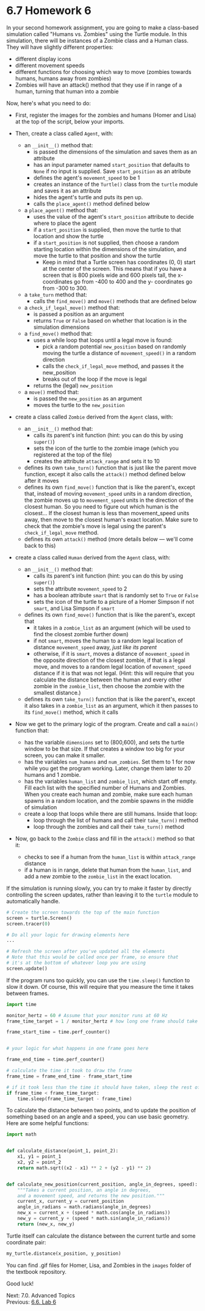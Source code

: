 # 6.7 Homework 6

In your second homework assignment, you are going to make a class-based simulation called "Humans vs. Zombies" using the Turtle module.
In this simulation, there will be instances of a Zombie class and a Human class. They will have slightly different
properties:

- different display icons
- different movement speeds
- different functions for choosing which way to move (zombies towards humans, humans away from zombies)
- Zombies will have an attack() method that they use if in range of a human, turning that human into a zombie

Now, here's what you need to do:

- First, register the images for the zombies and humans (Homer and Lisa) at the top of the script, below your imports.

- Then, create a class called `Agent`, with:

  - an `__init__()` method that:
    - is passed the dimensions of the simulation and saves them as an attribute
    - has an input parameter named `start_position` that defaults to `None` if no input is supplied. Save
      `start_position` as an atribute
    - defines the agent's `movement_speed` to be 1
    - creates an instance of the `Turtle()` class from the `turtle` module and saves it as an attribute
    - hides the agent's turtle and puts its pen up.
    - calls the `place_agent()` method defined below
  - a `place_agent()` method that:
    - uses the value of the agent's `start_position` attribute to decide where to place the agent
    - if a `start_position` is supplied, then move the turtle to that location and show the turtle
    - if a `start_position` is not supplied, then choose a random starting location within the dimensions of the
      simulation, and move the turtle to that position and show the turtle
      - Keep in mind that a Turtle screen has coordinates (0, 0) start at the center of the screen.
        This means that if you have a screen that is 800 pixels wide and 600 pixels tall, the
        x-coordinates go from -400 to 400 and the y- coordinates go from -300 to 300.
  - a `take_turn` method that:
    - calls the `find_move()` and `move()` methods that are defined below
  - a `check_if_legal_move()` method that:
    - is passed a position as an argument
    - returns `True` or `False` based on whether that location is in the simulation dimensions
  - a `find_move()` method that:
    - uses a while loop that loops until a legal move is found:
      - pick a random potential `new_position` based on randomly moving the turtle a distance of `movement_speed()` in
        a random direction
      - calls the `check_if_legal_move` method, and passes it the new_position
      - breaks out of the loop if the move is legal
    - returns the (legal) `new_position`
  - a `move()` method that:
    - is passed the `new_position` as an argument
    - moves the turtle to the `new_position`

- create a class called `Zombie` derived from the `Agent` class, with:

  - an `__init__()` method that:
    - calls its parent's init function (hint: you can do this by using `super()`)
    - sets the icon of the turtle to the zombie image (which you registered at the top of the file)
    - creates the attribute `attack_range` and sets it to 10
  - defines its own `take_turn()` function that is just like the parent move function, except it
    also calls the `attack()` method defined below after it moves
  - defines its own `find_move()` function that is like the parent's, except that, instead of moving
    `movement_speed` units in a random direction, the zombie moves up to `movement_speed` units in
    the direction of the closest human. So you need to figure out which human is the closest... If
    the closest human is less than movement_speed units away, then move to the closest human's exact
    location. Make sure to check that the zombie's move is legal using the parent's
    `check_if_legal_move` method.
  - defines its own `attack()` method (more details below — we'll come back to this)

- create a class called `Human` derived from the `Agent` class, with:

  - an `__init__()` method that:
    - calls its parent's init function (hint: you can do this by using `super()`)
    - sets the attribute `movement_speed` to 2
    - has a boolean attribute `smart` that is randomly set to `True` or `False`
    - sets the icon of the turtle to a picture of a Homer Simpson if not `smart`, and Lisa Simpson if `smart`
  - defines its own `find_move()` function that is like the parent's, except that
    - it takes in a `zombie_list` as an argument (which will be used to find the closest zombie further down)
    - if not `smart`, moves the human to a random legal location of distance `movement_speed` away,
      _just like its parent_
    - otherwise, if it is `smart`, moves a distance of `movement_speed` in the opposite direction of
      the closest zombie, if that is a legal move, and moves to a random legal location of
      `movement_speed` distance if it is that was not legal. (Hint: this will require that you
      calculate the distance between the human and every other zombie in the `zombie_list`, then
      choose the zombie with the smallest distance.)
  - defines its own `take_turn()` function that is like the parent's, except it also takes in a `zombie_list` as an
    argument, which it then passes to its `find_move()` method, which it calls

- Now we get to the primary logic of the program. Create and call a `main()` function that:

  - has the variable `dimensions` set to (800,600), and sets the turtle window to be that size. If that creates a window
    too big for your screen, you can make it smaller.
  - has the variables `num_humans` and `num_zombies`. Set them to 1 for now while you get the program working. Later,
    change them later to 20 humans and 1 zombie.
  - has the variables `human_list` and `zombie_list`, which start off empty. Fill each list with the specified number of
    Humans and Zombies. When you create each human and zombie, make sure each human spawns in a random location, and the
    zombie spawns in the middle of simulation
  - create a loop that loops while there are still humans. Inside that loop:
    - loop through the list of humans and call their `take_turn()` method
    - loop through the zombies and call their `take_turn()` method

- Now, go back to the `Zombie` class and fill in the `attack()` method so that it:
  - checks to see if a human from the `human_list` is within `attack_range` distance
  - if a human is in range, delete that human from the `human_list`, and add a new zombie to the `zombie_list` in the
    exact location.

If the simulation is running slowly, you can try to make it faster by directly controlling the screen updates, rather
than leaving it to the `turtle` module to automatically handle.

```python
# Create the screen towards the top of the main function
screen = turtle.Screen()
screen.tracer(0)

# Do all your logic for drawing elements here
...

# Refresh the screen after you've updated all the elements
# Note that this would be called once per frame, so ensure that
# it's at the bottom of whatever loop you are using
screen.update()
```

If the program runs too quickly, you can use the `time.sleep()` function to slow it down. Of course, this will require that you measure the time it takes between frames.

```python
import time

monitor_hertz = 60 # Assume that your monitor runs at 60 Hz
frame_time_target = 1 / monitor_hertz # how long one frame should take

frame_start_time = time.perf_counter()


# your logic for what happens in one frame goes here

frame_end_time = time.perf_counter()

# calculate the time it took to draw the frame
frame_time = frame_end_time - frame_start_time

# if it took less than the time it should have taken, sleep the rest of the time
if frame_time < frame_time_target:
    time.sleep(frame_time_target - frame_time)
```

To calculate the distance between two points, and to update the position of something based on an angle and a speed, you
can use basic geometry. Here are some helpful functions:

```python
import math


def calculate_distance(point_1, point_2):
    x1, y1 = point_1
    x2, y2 = point_2
    return math.sqrt((x2 - x1) ** 2 + (y2 - y1) ** 2)


def calculate_new_position(current_position, angle_in_degrees, speed):
    """Takes a current position, an angle in degrees,
    and a movement speed, and returns the new position."""
    current_x, current_y = current_position
    angle_in_radians = math.radians(angle_in_degrees)
    new_x = current_x + (speed * math.cos(angle_in_radians))
    new_y = current_y + (speed * math.sin(angle_in_radians))
    return (new_x, new_y)

```

Turtle itself can calculate the distance between the current turtle and some coordinate pair:

```python
my_turtle.distance(x_position, y_position)
```

You can find .gif files for Homer, Lisa, and Zombies in the `images` folder of the textbook repository.

Good luck!

Next: 7.0. Advanced Topics<br>
Previous: [6.6. Lab 6](6.6.%20Lab%206.md)
